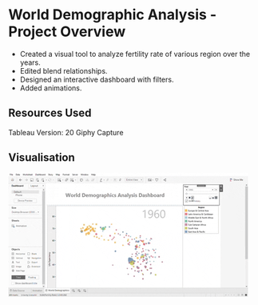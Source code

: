# World Demographic Analysis - Project Overview
* Created a visual tool to analyze fertility rate of various region over the years.
* Edited blend relationships.
* Designed an interactive dashboard with filters.
* Added animations.

## Resources Used
Tableau Version: 20
Giphy Capture

## Visualisation
![alt text](https://github.com/sandeepan1999/World-Demographic-Analysis/blob/master/animation.gif)

